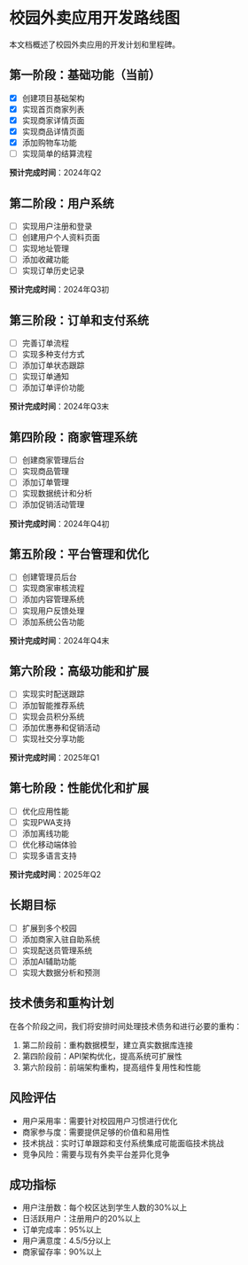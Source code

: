 # 校园外卖应用开发路线图

本文档概述了校园外卖应用的开发计划和里程碑。

## 第一阶段：基础功能（当前）

- [x] 创建项目基础架构
- [x] 实现首页商家列表
- [x] 实现商家详情页面
- [x] 实现商品详情页面
- [x] 添加购物车功能
- [ ] 实现简单的结算流程

**预计完成时间**：2024年Q2

## 第二阶段：用户系统

- [ ] 实现用户注册和登录
- [ ] 创建用户个人资料页面
- [ ] 实现地址管理
- [ ] 添加收藏功能
- [ ] 实现订单历史记录

**预计完成时间**：2024年Q3初

## 第三阶段：订单和支付系统

- [ ] 完善订单流程
- [ ] 实现多种支付方式
- [ ] 添加订单状态跟踪
- [ ] 实现订单通知
- [ ] 添加订单评价功能

**预计完成时间**：2024年Q3末

## 第四阶段：商家管理系统

- [ ] 创建商家管理后台
- [ ] 实现商品管理
- [ ] 添加订单管理
- [ ] 实现数据统计和分析
- [ ] 添加促销活动管理

**预计完成时间**：2024年Q4初

## 第五阶段：平台管理和优化

- [ ] 创建管理员后台
- [ ] 实现商家审核流程
- [ ] 添加内容管理系统
- [ ] 实现用户反馈处理
- [ ] 添加系统公告功能

**预计完成时间**：2024年Q4末

## 第六阶段：高级功能和扩展

- [ ] 实现实时配送跟踪
- [ ] 添加智能推荐系统
- [ ] 实现会员积分系统
- [ ] 添加优惠券和促销活动
- [ ] 实现社交分享功能

**预计完成时间**：2025年Q1

## 第七阶段：性能优化和扩展

- [ ] 优化应用性能
- [ ] 实现PWA支持
- [ ] 添加离线功能
- [ ] 优化移动端体验
- [ ] 实现多语言支持

**预计完成时间**：2025年Q2

## 长期目标

- [ ] 扩展到多个校园
- [ ] 添加商家入驻自助系统
- [ ] 实现配送员管理系统
- [ ] 添加AI辅助功能
- [ ] 实现大数据分析和预测

## 技术债务和重构计划

在各个阶段之间，我们将安排时间处理技术债务和进行必要的重构：

1. 第二阶段前：重构数据模型，建立真实数据库连接
2. 第四阶段前：API架构优化，提高系统可扩展性
3. 第六阶段前：前端架构重构，提高组件复用性和性能

## 风险评估

- 用户采用率：需要针对校园用户习惯进行优化
- 商家参与度：需要提供足够的价值和易用性
- 技术挑战：实时订单跟踪和支付系统集成可能面临技术挑战
- 竞争风险：需要与现有外卖平台差异化竞争

## 成功指标

- 用户注册数：每个校区达到学生人数的30%以上
- 日活跃用户：注册用户的20%以上
- 订单完成率：95%以上
- 用户满意度：4.5/5分以上
- 商家留存率：90%以上 